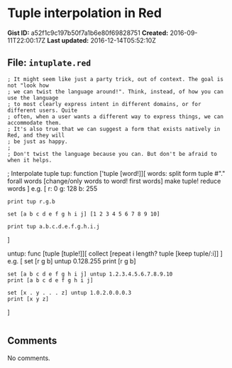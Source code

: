 # Tuple interpolation in Red

**Gist ID:** a52f1c9c197b50f7a1b6e80f69828751
**Created:** 2016-09-11T22:00:17Z
**Last updated:** 2016-12-14T05:52:10Z

## File: `intuplate.red`

```Red
; It might seem like just a party trick, out of context. The goal is not "look how 
; we can twist the language around!". Think, instead, of how you can use the language 
; to most clearly express intent in different domains, or for different users. Quite 
; often, when a user wants a different way to express things, we can accommodate them. 
; It's also true that we can suggest a form that exists natively in Red, and they will 
; be just as happy.
;
; Don't twist the language because you can. But don't be afraid to when it helps.

```
; Interpolate tuple
tup: function ['tuple [word!]][
    words: split form tuple #"."
    forall words [change/only words to word! first words]
    make tuple! reduce words
]
e.g. [
    r: 0
    g: 128
    b: 255

    print tup r.g.b

    set [a b c d e f g h i j] [1 2 3 4 5 6 7 8 9 10]

    print tup a.b.c.d.e.f.g.h.i.j
]

untup: func [tuple [tuple!]][
	collect [repeat i length? tuple [keep tuple/:i]]
]
e.g. [
	set [r g b] untup 0.128.255
	print [r g b]

	set [a b c d e f g h i j] untup 1.2.3.4.5.6.7.8.9.10
	print [a b c d e f g h i j]

	set [x . y . . . z] untup 1.0.2.0.0.0.3
	print [x y z]
]
```

```

## Comments

No comments.
